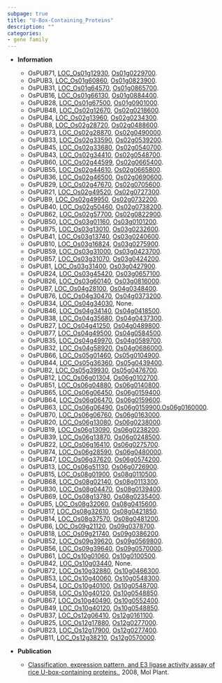```yaml
---
subpage: true
title: "U-Box-Containing_Proteins"
description: ""
categories:
- gene family
---
```


* **Information**  
    + OsPUB71, [LOC_Os01g12930](http://rice.plantbiology.msu.edu/cgi-bin/ORF_infopage.cgi?orf=LOC_Os01g12930), [Os01g0229700](http://rapdb.dna.affrc.go.jp/viewer/gbrowse_details/irgsp1?name=Os01g0229700).
    + OsPUB3, [LOC_Os01g60860](http://rice.plantbiology.msu.edu/cgi-bin/ORF_infopage.cgi?orf=LOC_Os01g60860), [Os01g0823900](http://rapdb.dna.affrc.go.jp/viewer/gbrowse_details/irgsp1?name=Os01g0823900).
    + OsPUB31, [LOC_Os01g64570](http://rice.plantbiology.msu.edu/cgi-bin/ORF_infopage.cgi?orf=LOC_Os01g64570), [Os01g0865700](http://rapdb.dna.affrc.go.jp/viewer/gbrowse_details/irgsp1?name=Os01g0865700).
    + OsPUB16, [LOC_Os01g66130](http://rice.plantbiology.msu.edu/cgi-bin/ORF_infopage.cgi?orf=LOC_Os01g66130), [Os01g0884400](http://rapdb.dna.affrc.go.jp/viewer/gbrowse_details/irgsp1?name=Os01g0884400).
    + OsPUB28, [LOC_Os01g67500](http://rice.plantbiology.msu.edu/cgi-bin/ORF_infopage.cgi?orf=LOC_Os01g67500), [Os01g0901000](http://rapdb.dna.affrc.go.jp/viewer/gbrowse_details/irgsp1?name=Os01g0901000).
    + OsPUB48, [LOC_Os02g12670](http://rice.plantbiology.msu.edu/cgi-bin/ORF_infopage.cgi?orf=LOC_Os02g12670), [Os02g0218600](http://rapdb.dna.affrc.go.jp/viewer/gbrowse_details/irgsp1?name=Os02g0218600).
    + OsPUB4, [LOC_Os02g13960](http://rice.plantbiology.msu.edu/cgi-bin/ORF_infopage.cgi?orf=LOC_Os02g13960), [Os02g0234300](http://rapdb.dna.affrc.go.jp/viewer/gbrowse_details/irgsp1?name=Os02g0234300).
    + OsPUB8, [LOC_Os02g28720](http://rice.plantbiology.msu.edu/cgi-bin/ORF_infopage.cgi?orf=LOC_Os02g28720), [Os02g0488600](http://rapdb.dna.affrc.go.jp/viewer/gbrowse_details/irgsp1?name=Os02g0488600).
    + OsPUB73, [LOC_Os02g28870](http://rice.plantbiology.msu.edu/cgi-bin/ORF_infopage.cgi?orf=LOC_Os02g28870), [Os02g0490000](http://rapdb.dna.affrc.go.jp/viewer/gbrowse_details/irgsp1?name=Os02g0490000).
    + OsPUB33, [LOC_Os02g33590](http://rice.plantbiology.msu.edu/cgi-bin/ORF_infopage.cgi?orf=LOC_Os02g33590), [Os02g0539200](http://rapdb.dna.affrc.go.jp/viewer/gbrowse_details/irgsp1?name=Os02g0539200).
    + OsPUB45, [LOC_Os02g33680](http://rice.plantbiology.msu.edu/cgi-bin/ORF_infopage.cgi?orf=LOC_Os02g33680), [Os02g0540700](http://rapdb.dna.affrc.go.jp/viewer/gbrowse_details/irgsp1?name=Os02g0540700).
    + OsPUB43, [LOC_Os02g34410](http://rice.plantbiology.msu.edu/cgi-bin/ORF_infopage.cgi?orf=LOC_Os02g34410), [Os02g0548700](http://rapdb.dna.affrc.go.jp/viewer/gbrowse_details/irgsp1?name=Os02g0548700).
    + OsPUB60, [LOC_Os02g44599](http://rice.plantbiology.msu.edu/cgi-bin/ORF_infopage.cgi?orf=LOC_Os02g44599), [Os02g0665400](http://rapdb.dna.affrc.go.jp/viewer/gbrowse_details/irgsp1?name=Os02g0665400).
    + OsPUB55, [LOC_Os02g44610](http://rice.plantbiology.msu.edu/cgi-bin/ORF_infopage.cgi?orf=LOC_Os02g44610), [Os02g0665800](http://rapdb.dna.affrc.go.jp/viewer/gbrowse_details/irgsp1?name=Os02g0665800).
    + OsPUB36, [LOC_Os02g46500](http://rice.plantbiology.msu.edu/cgi-bin/ORF_infopage.cgi?orf=LOC_Os02g46500), [Os02g0690600](http://rapdb.dna.affrc.go.jp/viewer/gbrowse_details/irgsp1?name=Os02g0690600).
    + OsPUB29, [LOC_Os02g47670](http://rice.plantbiology.msu.edu/cgi-bin/ORF_infopage.cgi?orf=LOC_Os02g47670), [Os02g0705600](http://rapdb.dna.affrc.go.jp/viewer/gbrowse_details/irgsp1?name=Os02g0705600).
    + OsPUB21, [LOC_Os02g49520](http://rice.plantbiology.msu.edu/cgi-bin/ORF_infopage.cgi?orf=LOC_Os02g49520), [Os02g0727300](http://rapdb.dna.affrc.go.jp/viewer/gbrowse_details/irgsp1?name=Os02g0727300).
    + OsPUB9, [LOC_Os02g49950](http://rice.plantbiology.msu.edu/cgi-bin/ORF_infopage.cgi?orf=LOC_Os02g49950), [Os02g0732200](http://rapdb.dna.affrc.go.jp/viewer/gbrowse_details/irgsp1?name=Os02g0732200).
    + OsPUB40, [LOC_Os02g50460](http://rice.plantbiology.msu.edu/cgi-bin/ORF_infopage.cgi?orf=LOC_Os02g50460), [Os02g0738200](http://rapdb.dna.affrc.go.jp/viewer/gbrowse_details/irgsp1?name=Os02g0738200).
    + OsPUB62, [LOC_Os02g57700](http://rice.plantbiology.msu.edu/cgi-bin/ORF_infopage.cgi?orf=LOC_Os02g57700), [Os02g0822900](http://rapdb.dna.affrc.go.jp/viewer/gbrowse_details/irgsp1?name=Os02g0822900).
    + OsPUB50, [LOC_Os03g01160](http://rice.plantbiology.msu.edu/cgi-bin/ORF_infopage.cgi?orf=LOC_Os03g01160), [Os03g0101200](http://rapdb.dna.affrc.go.jp/viewer/gbrowse_details/irgsp1?name=Os03g0101200).
    + OsPUB75, [LOC_Os03g13010](http://rice.plantbiology.msu.edu/cgi-bin/ORF_infopage.cgi?orf=LOC_Os03g13010), [Os03g0232600](http://rapdb.dna.affrc.go.jp/viewer/gbrowse_details/irgsp1?name=Os03g0232600).
    + OsPUB41, [LOC_Os03g13740](http://rice.plantbiology.msu.edu/cgi-bin/ORF_infopage.cgi?orf=LOC_Os03g13740), [Os03g0240600](http://rapdb.dna.affrc.go.jp/viewer/gbrowse_details/irgsp1?name=Os03g0240600).
    + OsPUB10, [LOC_Os03g16824](http://rice.plantbiology.msu.edu/cgi-bin/ORF_infopage.cgi?orf=LOC_Os03g16824), [Os03g0275900](http://rapdb.dna.affrc.go.jp/viewer/gbrowse_details/irgsp1?name=Os03g0275900).
    + OsPUB59, [LOC_Os03g31000](http://rice.plantbiology.msu.edu/cgi-bin/ORF_infopage.cgi?orf=LOC_Os03g31000), [Os03g0423700](http://rapdb.dna.affrc.go.jp/viewer/gbrowse_details/irgsp1?name=Os03g0423700).
    + OsPUB57, [LOC_Os03g31070](http://rice.plantbiology.msu.edu/cgi-bin/ORF_infopage.cgi?orf=LOC_Os03g31070), [Os03g0424200](http://rapdb.dna.affrc.go.jp/viewer/gbrowse_details/irgsp1?name=Os03g0424200).
    + OsPUB1, [LOC_Os03g31400](http://rice.plantbiology.msu.edu/cgi-bin/ORF_infopage.cgi?orf=LOC_Os03g31400), [Os03g0427900](http://rapdb.dna.affrc.go.jp/viewer/gbrowse_details/irgsp1?name=Os03g0427900).
    + OsPUB24, [LOC_Os03g45420](http://rice.plantbiology.msu.edu/cgi-bin/ORF_infopage.cgi?orf=LOC_Os03g45420), [Os03g0657100](http://rapdb.dna.affrc.go.jp/viewer/gbrowse_details/irgsp1?name=Os03g0657100).
    + OsPUB26, [LOC_Os03g60140](http://rice.plantbiology.msu.edu/cgi-bin/ORF_infopage.cgi?orf=LOC_Os03g60140), [Os03g0816000](http://rapdb.dna.affrc.go.jp/viewer/gbrowse_details/irgsp1?name=Os03g0816000).
    + OsPUB7, [LOC_Os04g28100](http://rice.plantbiology.msu.edu/cgi-bin/ORF_infopage.cgi?orf=LOC_Os04g28100), [Os04g0348400](http://rapdb.dna.affrc.go.jp/viewer/gbrowse_details/irgsp1?name=Os04g0348400).
    + OsPUB76, [LOC_Os04g30470](http://rice.plantbiology.msu.edu/cgi-bin/ORF_infopage.cgi?orf=LOC_Os04g30470), [Os04g0373200](http://rapdb.dna.affrc.go.jp/viewer/gbrowse_details/irgsp1?name=Os04g0373200).
    + OsPUB34, [LOC_Os04g34030](http://rice.plantbiology.msu.edu/cgi-bin/ORF_infopage.cgi?orf=LOC_Os04g34030), None.
    + OsPUB46, [LOC_Os04g34140](http://rice.plantbiology.msu.edu/cgi-bin/ORF_infopage.cgi?orf=LOC_Os04g34140), [Os04g0418500](http://rapdb.dna.affrc.go.jp/viewer/gbrowse_details/irgsp1?name=Os04g0418500).
    + OsPUB38, [LOC_Os04g35680](http://rice.plantbiology.msu.edu/cgi-bin/ORF_infopage.cgi?orf=LOC_Os04g35680), [Os04g0437300](http://rapdb.dna.affrc.go.jp/viewer/gbrowse_details/irgsp1?name=Os04g0437300).
    + OsPUB27, [LOC_Os04g41250](http://rice.plantbiology.msu.edu/cgi-bin/ORF_infopage.cgi?orf=LOC_Os04g41250), [Os04g0489800](http://rapdb.dna.affrc.go.jp/viewer/gbrowse_details/irgsp1?name=Os04g0489800).
    + OsPUB77, [LOC_Os04g49500](http://rice.plantbiology.msu.edu/cgi-bin/ORF_infopage.cgi?orf=LOC_Os04g49500), [Os04g0584500](http://rapdb.dna.affrc.go.jp/viewer/gbrowse_details/irgsp1?name=Os04g0584500).
    + OsPUB35, [LOC_Os04g49970](http://rice.plantbiology.msu.edu/cgi-bin/ORF_infopage.cgi?orf=LOC_Os04g49970), [Os04g0589700](http://rapdb.dna.affrc.go.jp/viewer/gbrowse_details/irgsp1?name=Os04g0589700).
    + OsPUB32, [LOC_Os04g58920](http://rice.plantbiology.msu.edu/cgi-bin/ORF_infopage.cgi?orf=LOC_Os04g58920), [Os04g0686000](http://rapdb.dna.affrc.go.jp/viewer/gbrowse_details/irgsp1?name=Os04g0686000).
    + OsPUB66, [LOC_Os05g01460](http://rice.plantbiology.msu.edu/cgi-bin/ORF_infopage.cgi?orf=LOC_Os05g01460), [Os05g0104900](http://rapdb.dna.affrc.go.jp/viewer/gbrowse_details/irgsp1?name=Os05g0104900).
    + OsPUB44, [LOC_Os05g36360](http://rice.plantbiology.msu.edu/cgi-bin/ORF_infopage.cgi?orf=LOC_Os05g36360), [Os05g0439400](http://rapdb.dna.affrc.go.jp/viewer/gbrowse_details/irgsp1?name=Os05g0439400).
    + OsPUB2, [LOC_Os05g39930](http://rice.plantbiology.msu.edu/cgi-bin/ORF_infopage.cgi?orf=LOC_Os05g39930), [Os05g0476700](http://rapdb.dna.affrc.go.jp/viewer/gbrowse_details/irgsp1?name=Os05g0476700).
    + OsPUB12, [LOC_Os06g01304](http://rice.plantbiology.msu.edu/cgi-bin/ORF_infopage.cgi?orf=LOC_Os06g01304), [Os06g0102700](http://rapdb.dna.affrc.go.jp/viewer/gbrowse_details/irgsp1?name=Os06g0102700).
    + OsPUB51, [LOC_Os06g04880](http://rice.plantbiology.msu.edu/cgi-bin/ORF_infopage.cgi?orf=LOC_Os06g04880), [Os06g0140800](http://rapdb.dna.affrc.go.jp/viewer/gbrowse_details/irgsp1?name=Os06g0140800).
    + OsPUB65, [LOC_Os06g06450](http://rice.plantbiology.msu.edu/cgi-bin/ORF_infopage.cgi?orf=LOC_Os06g06450), [Os06g0159400](http://rapdb.dna.affrc.go.jp/viewer/gbrowse_details/irgsp1?name=Os06g0159400).
    + OsPUB64, [LOC_Os06g06470](http://rice.plantbiology.msu.edu/cgi-bin/ORF_infopage.cgi?orf=LOC_Os06g06470), [Os06g0159600](http://rapdb.dna.affrc.go.jp/viewer/gbrowse_details/irgsp1?name=Os06g0159600).
    + OsPUB63, [LOC_Os06g06490](http://rice.plantbiology.msu.edu/cgi-bin/ORF_infopage.cgi?orf=LOC_Os06g06490), [Os06g0159900](http://rapdb.dna.affrc.go.jp/viewer/gbrowse_details/irgsp1?name=Os06g0159900),[Os06g0160000](http://rapdb.dna.affrc.go.jp/viewer/gbrowse_details/irgsp1?name=Os06g0160000).
    + OsPUB70, [LOC_Os06g06760](http://rice.plantbiology.msu.edu/cgi-bin/ORF_infopage.cgi?orf=LOC_Os06g06760), [Os06g0163000](http://rapdb.dna.affrc.go.jp/viewer/gbrowse_details/irgsp1?name=Os06g0163000).
    + OsPUB20, [LOC_Os06g13080](http://rice.plantbiology.msu.edu/cgi-bin/ORF_infopage.cgi?orf=LOC_Os06g13080), [Os06g0238000](http://rapdb.dna.affrc.go.jp/viewer/gbrowse_details/irgsp1?name=Os06g0238000).
    + OsPUB19, [LOC_Os06g13090](http://rice.plantbiology.msu.edu/cgi-bin/ORF_infopage.cgi?orf=LOC_Os06g13090), [Os06g0238200](http://rapdb.dna.affrc.go.jp/viewer/gbrowse_details/irgsp1?name=Os06g0238200).
    + OsPUB39, [LOC_Os06g13870](http://rice.plantbiology.msu.edu/cgi-bin/ORF_infopage.cgi?orf=LOC_Os06g13870), [Os06g0248500](http://rapdb.dna.affrc.go.jp/viewer/gbrowse_details/irgsp1?name=Os06g0248500).
    + OsPUB22, [LOC_Os06g16410](http://rice.plantbiology.msu.edu/cgi-bin/ORF_infopage.cgi?orf=LOC_Os06g16410), [Os06g0275700](http://rapdb.dna.affrc.go.jp/viewer/gbrowse_details/irgsp1?name=Os06g0275700).
    + OsPUB74, [LOC_Os06g28590](http://rice.plantbiology.msu.edu/cgi-bin/ORF_infopage.cgi?orf=LOC_Os06g28590), [Os06g0480000](http://rapdb.dna.affrc.go.jp/viewer/gbrowse_details/irgsp1?name=Os06g0480000).
    + OsPUB47, [LOC_Os06g37620](http://rice.plantbiology.msu.edu/cgi-bin/ORF_infopage.cgi?orf=LOC_Os06g37620), [Os06g0574200](http://rapdb.dna.affrc.go.jp/viewer/gbrowse_details/irgsp1?name=Os06g0574200).
    + OsPUB13, [LOC_Os06g51130](http://rice.plantbiology.msu.edu/cgi-bin/ORF_infopage.cgi?orf=LOC_Os06g51130), [Os06g0726900](http://rapdb.dna.affrc.go.jp/viewer/gbrowse_details/irgsp1?name=Os06g0726900).
    + OsPUB15, [LOC_Os08g01900](http://rice.plantbiology.msu.edu/cgi-bin/ORF_infopage.cgi?orf=LOC_Os08g01900), [Os08g0110500](http://rapdb.dna.affrc.go.jp/viewer/gbrowse_details/irgsp1?name=Os08g0110500).
    + OsPUB68, [LOC_Os08g02140](http://rice.plantbiology.msu.edu/cgi-bin/ORF_infopage.cgi?orf=LOC_Os08g02140), [Os08g0113300](http://rapdb.dna.affrc.go.jp/viewer/gbrowse_details/irgsp1?name=Os08g0113300).
    + OsPUB30, [LOC_Os08g04470](http://rice.plantbiology.msu.edu/cgi-bin/ORF_infopage.cgi?orf=LOC_Os08g04470), [Os08g0139400](http://rapdb.dna.affrc.go.jp/viewer/gbrowse_details/irgsp1?name=Os08g0139400).
    + OsPUB69, [LOC_Os08g13780](http://rice.plantbiology.msu.edu/cgi-bin/ORF_infopage.cgi?orf=LOC_Os08g13780), [Os08g0235400](http://rapdb.dna.affrc.go.jp/viewer/gbrowse_details/irgsp1?name=Os08g0235400).
    + OsPUB5, [LOC_Os08g32060](http://rice.plantbiology.msu.edu/cgi-bin/ORF_infopage.cgi?orf=LOC_Os08g32060), [Os08g0415600](http://rapdb.dna.affrc.go.jp/viewer/gbrowse_details/irgsp1?name=Os08g0415600).
    + OsPUB17, [LOC_Os08g32610](http://rice.plantbiology.msu.edu/cgi-bin/ORF_infopage.cgi?orf=LOC_Os08g32610), [Os08g0421850](http://rapdb.dna.affrc.go.jp/viewer/gbrowse_details/irgsp1?name=Os08g0421850).
    + OsPUB14, [LOC_Os08g37570](http://rice.plantbiology.msu.edu/cgi-bin/ORF_infopage.cgi?orf=LOC_Os08g37570), [Os08g0481200](http://rapdb.dna.affrc.go.jp/viewer/gbrowse_details/irgsp1?name=Os08g0481200).
    + OsPUB6, [LOC_Os09g21120](http://rice.plantbiology.msu.edu/cgi-bin/ORF_infopage.cgi?orf=LOC_Os09g21120), [Os09g0378700](http://rapdb.dna.affrc.go.jp/viewer/gbrowse_details/irgsp1?name=Os09g0378700).
    + OsPUB18, [LOC_Os09g21740](http://rice.plantbiology.msu.edu/cgi-bin/ORF_infopage.cgi?orf=LOC_Os09g21740), [Os09g0386200](http://rapdb.dna.affrc.go.jp/viewer/gbrowse_details/irgsp1?name=Os09g0386200).
    + OsPUB52, [LOC_Os09g39620](http://rice.plantbiology.msu.edu/cgi-bin/ORF_infopage.cgi?orf=LOC_Os09g39620), [Os09g0569800](http://rapdb.dna.affrc.go.jp/viewer/gbrowse_details/irgsp1?name=Os09g0569800).
    + OsPUB56, [LOC_Os09g39640](http://rice.plantbiology.msu.edu/cgi-bin/ORF_infopage.cgi?orf=LOC_Os09g39640), [Os09g0570000](http://rapdb.dna.affrc.go.jp/viewer/gbrowse_details/irgsp1?name=Os09g0570000).
    + OsPUB61, [LOC_Os10g01060](http://rice.plantbiology.msu.edu/cgi-bin/ORF_infopage.cgi?orf=LOC_Os10g01060), [Os10g0100500](http://rapdb.dna.affrc.go.jp/viewer/gbrowse_details/irgsp1?name=Os10g0100500).
    + OsPUB42, [LOC_Os10g03440](http://rice.plantbiology.msu.edu/cgi-bin/ORF_infopage.cgi?orf=LOC_Os10g03440), None.
    + OsPUB72, [LOC_Os10g32880](http://rice.plantbiology.msu.edu/cgi-bin/ORF_infopage.cgi?orf=LOC_Os10g32880), [Os10g0466300](http://rapdb.dna.affrc.go.jp/viewer/gbrowse_details/irgsp1?name=Os10g0466300).
    + OsPUB53, [LOC_Os10g40060](http://rice.plantbiology.msu.edu/cgi-bin/ORF_infopage.cgi?orf=LOC_Os10g40060), [Os10g0548300](http://rapdb.dna.affrc.go.jp/viewer/gbrowse_details/irgsp1?name=Os10g0548300).
    + OsPUB54, [LOC_Os10g40100](http://rice.plantbiology.msu.edu/cgi-bin/ORF_infopage.cgi?orf=LOC_Os10g40100), [Os10g0548700](http://rapdb.dna.affrc.go.jp/viewer/gbrowse_details/irgsp1?name=Os10g0548700).
    + OsPUB58, [LOC_Os10g40120](http://rice.plantbiology.msu.edu/cgi-bin/ORF_infopage.cgi?orf=LOC_Os10g40120), [Os10g0548850](http://rapdb.dna.affrc.go.jp/viewer/gbrowse_details/irgsp1?name=Os10g0548850).
    + OsPUB67, [LOC_Os10g40490](http://rice.plantbiology.msu.edu/cgi-bin/ORF_infopage.cgi?orf=LOC_Os10g40490), [Os10g0552400](http://rapdb.dna.affrc.go.jp/viewer/gbrowse_details/irgsp1?name=Os10g0552400).
    + OsPUB49, [LOC_Os10g40120](http://rice.plantbiology.msu.edu/cgi-bin/ORF_infopage.cgi?orf=LOC_Os10g40120), [Os10g0548850](http://rapdb.dna.affrc.go.jp/viewer/gbrowse_details/irgsp1?name=Os10g0548850).
    + OsPUB37, [LOC_Os12g06410](http://rice.plantbiology.msu.edu/cgi-bin/ORF_infopage.cgi?orf=LOC_Os12g06410), [Os12g0161100](http://rapdb.dna.affrc.go.jp/viewer/gbrowse_details/irgsp1?name=Os12g0161100).
    + OsPUB25, [LOC_Os12g17880](http://rice.plantbiology.msu.edu/cgi-bin/ORF_infopage.cgi?orf=LOC_Os12g17880), [Os12g0277000](http://rapdb.dna.affrc.go.jp/viewer/gbrowse_details/irgsp1?name=Os12g0277000).
    + OsPUB23, [LOC_Os12g17900](http://rice.plantbiology.msu.edu/cgi-bin/ORF_infopage.cgi?orf=LOC_Os12g17900), [Os12g0277400](http://rapdb.dna.affrc.go.jp/viewer/gbrowse_details/irgsp1?name=Os12g0277400).
    + OsPUB11, [LOC_Os12g38210](http://rice.plantbiology.msu.edu/cgi-bin/ORF_infopage.cgi?orf=LOC_Os12g38210), [Os12g0570000](http://rapdb.dna.affrc.go.jp/viewer/gbrowse_details/irgsp1?name=Os12g0570000).

* **Publication**  
    + [Classification, expression pattern, and E3 ligase activity assay of rice U-box-containing proteins.](http://www.ncbi.nlm.nih.gov/pubmed?term=Classification,+expression+pattern,+and+E3+ligase+activity+assay+of+rice+U-box-containing+proteins.%5BTitle%5D), 2008, Mol Plant.


